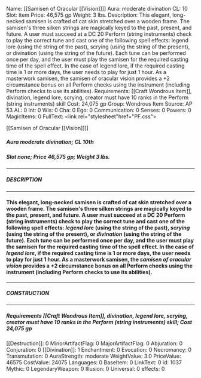 Name: [[Samisen of Oracular [[Vision]]]]
Aura: moderate divination
CL: 10
Slot: item
Price: 46,575 gp
Weight: 3 lbs.
Description: This elegant, long-necked samisen is crafted of cat skin stretched over a wooden frame. The samisen's three silken strings are magically keyed to the past, present, and future. A user must succeed at a DC 20 Perform (string instruments) check to play the correct tune and cast one of the following spell effects: legend lore (using the string of the past), scrying (using the string of the present), or divination (using the string of the future). Each tune can be performed once per day, and the user must play the samisen for the required casting time of the spell effect. In the case of legend lore, if the required casting time is 1 or more days, the user needs to play for just 1 hour. As a masterwork samisen, the samisen of oracular vision provides a +2 circumstance bonus on all Perform checks using the instrument (including Perform checks to use its abilities).
Requirements: [[Craft Wondrous Item]], divination, legend lore, scrying, creator must have 10 ranks in the Perform (string instruments) skill
Cost: 24,075 gp
Group: Wondrous Item
Source: AP 53
AL: 0
Int: 0
Wis: 0
Cha: 0
Ego: 0
Communication: 0
Senses: 0
Powers: 0
MagicItems: 0
FullText: <link rel="stylesheet"href="PF.css"><div class="heading"><p class="alignleft">[[Samisen of Oracular [[Vision]]]]</p><div style="clear: both;"></div></div><div><h5><b>Aura </b>moderate divination; <b>CL </b>10th</h5><h5><b>Slot </b>none; <b>Price </b>46,575 gp; <b>Weight </b>3 lbs.</h5></div><hr/><div><h5><b>DESCRIPTION</b></h5></div><hr/><div><h4><p>This elegant, long-necked samisen is crafted of cat skin stretched over a wooden frame. The samisen's three silken strings are magically keyed to the past, present, and future. A user must succeed at a DC 20 Perform (string instruments) check to play the correct tune and cast one of the following spell effects: <i>legend lore</i> (using the string of the past), <i>scrying</i> (using the string of the present), or <i>divination</i> (using the string of the future). Each tune can be performed once per day, and the user must play the samisen for the required casting time of the spell effect. In the case of <i>legend lore</i>, if the required casting time is 1 or more days, the user needs to play for just 1 hour. As a masterwork samisen, the <i>samisen of oracular vision</i> provides a +2 circumstance bonus on all Perform checks using the instrument (including Perform checks to use its abilities).</p></h4></div><hr/><div><h5><b>CONSTRUCTION</b></h5></div><hr/><div><h5><b>Requirements </b>[[Craft Wondrous Item]], <i>divination</i>, <i>legend lore</i>, <i>scrying</i>, creator must have 10 ranks in the Perform (string instruments) skill; <b>Cost </b>24,075 gp</h5></div>
[[Destruction]]: 0
MinorArtifactFlag: 0
MajorArtifactFlag: 0
Abjuration: 0
Conjuration: 0
[[Divination]]: 1
Enchantment: 0
Evocation: 0
Necromancy: 0
Transmutation: 0
AuraStrength: moderate
WeightValue: 3.0
PriceValue: 46575
CostValue: 24075
Languages: 0
BaseItem: 0
LinkText: 0
id: 1037
Mythic: 0
LegendaryWeapon: 0
Illusion: 0
Universal: 0
effects: 0
